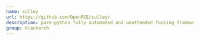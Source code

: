 ```yaml
---
name: sulley
url: https://github.com/OpenRCE/sulley/
description: pure-python fully automated and unattended fuzzing framework. URL : https://github.com/OpenRCE/sulley/ Groups : blackarch blackarch-fuzzer
group: blackarch
---
```

